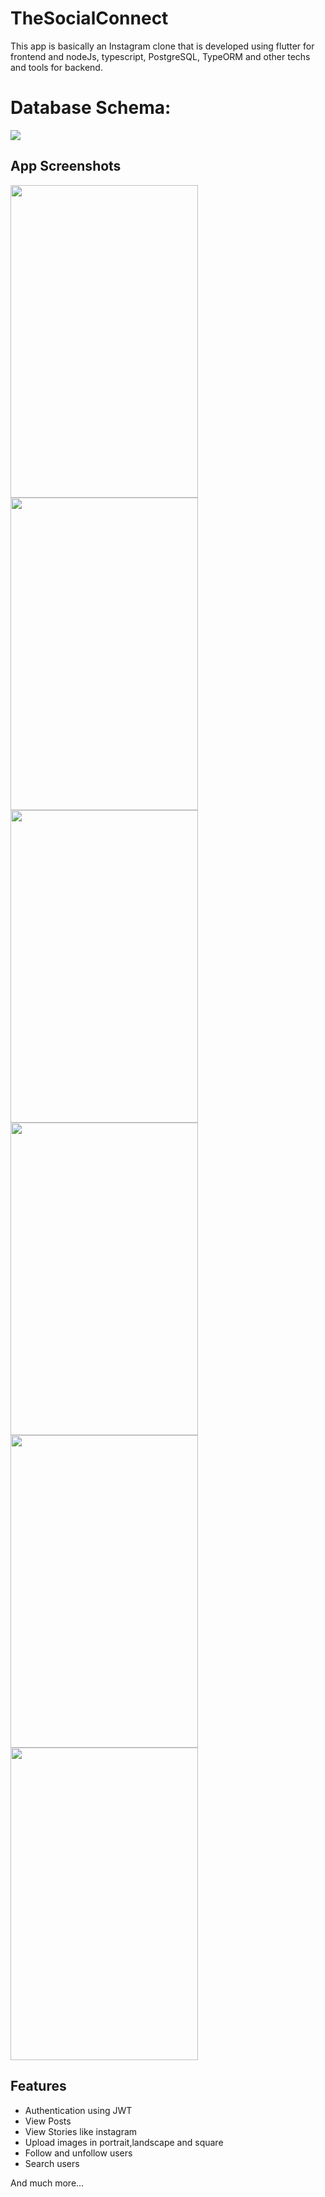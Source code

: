 # TheSocialConnect
This app is basically an Instagram clone that is developed using flutter for frontend and nodeJs, typescript, PostgreSQL, TypeORM and other techs and tools for backend.


# Database Schema:

<div>
    <img src="/screenshots/database_schema.png"</img>
</div>

## App Screenshots

 
 
<div>
    <img src="/screenshots/4.png" width="300px" height="500px"</img>
    <img src="/screenshots/6.png" width="300px" height="500px"</img>
    <img src="/screenshots/1.png" width="300px" height="500px"</img>
    <img src="/screenshots/2.png" width="300px" height="500px"</img>
    <img src="/screenshots/3.png" width="300px" height="500px"</img>
    <img src="/screenshots/5.png" width="300px" height="500px"</img>
</div>

## Features

<ul>
  <li>Authentication using JWT</li>
  <li>View Posts</li>
  <li>View Stories like instagram</li>
  <li>Upload images in portrait,landscape and square</li>
  <li>Follow and unfollow users</li>
  <li>Search users</li>
</ul>

And much more...

